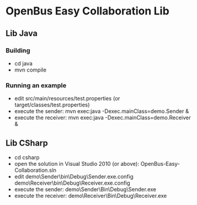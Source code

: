 # OpenBus Easy Collaboration Lib

## Lib Java

### Building

* cd java
* mvn compile

### Running an example

* edit src/main/resources/test.properties (or target/classes/test.properties)
* execute the sender: mvn exec:java -Dexec.mainClass=demo.Sender &
* execute the receiver: mvn exec:java -Dexec.mainClass=demo.Receiver &

## Lib CSharp

* cd csharp
* open the solution in Visual Studio 2010 (or above): OpenBus-Easy-Collaboration.sln
* edit demo\Sender\bin\Debug\Sender.exe.config demo\Receiver\bin\Debug\Receiver.exe.config
* execute the sender: demo\Sender\Bin\Debug\Sender.exe
* execute the receiver: demo\Receiver\Bin\Debug\Receiver.exe